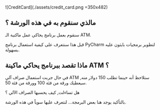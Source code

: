 ![CreditCard](./assets/credit_card.png =350x482)

## مالذي سنقوم به في هذه الورشة ؟

سنقوم بعمل برنامج يحاكي عمل ماكنية الـ ATM.

قبل هذا سنتعرف على كيفية استعمال برنامج PyCharm لتطوير برمجيات بايثون عليه بسهولة.

## ماذا تقصد ببرنامج يحاكي ماكينة ATM ؟

في حال جربت استعمال صراف آلي ATM  ستلاحظ أنه حينما تطلب 150 دولار منه, سيعطيك ورقة من فئة 100 وورقة من فئة 50.

هل تساءلت, كيف يحسبها الصراف الآلي ؟

بالتأكيد يوجد هنا بعض البرمجة... لنتعرف عليها سوياً في هذه الورشة.